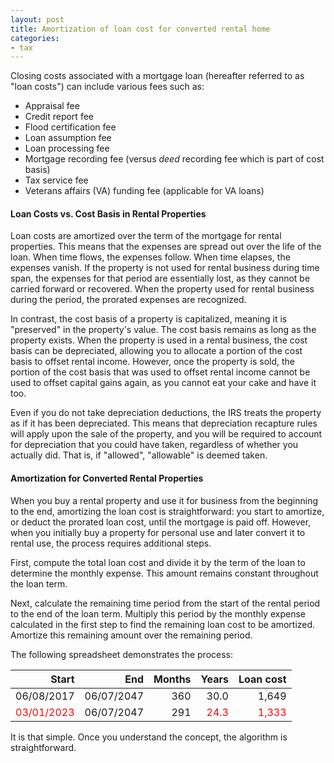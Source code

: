 ```yaml
---
layout: post
title: Amortization of loan cost for converted rental home
categories:
- tax
---
```


Closing costs associated with a mortgage loan (hereafter referred to as "loan costs") can include various fees such as:

- Appraisal fee
- Credit report fee
- Flood certification fee
- Loan assumption fee
- Loan processing fee
- Mortgage recording fee (versus *deed* recording fee which is part of cost basis) 
- Tax service fee
- Veterans affairs (VA) funding fee (applicable for VA loans)

#### Loan Costs vs. Cost Basis in Rental Properties

Loan costs are amortized over the term of the mortgage for rental properties.
This means that the expenses are spread out over the life of the loan. When time flows,
the expenses follow. When time elapses, the expenses vanish.
If the property is not used for rental business during time span, the expenses for that period are essentially
lost, as they cannot be carried forward or recovered.
When the property used for rental business during the period, the prorated expenses are recognized.

In contrast, the cost basis of a property is capitalized, meaning it is
"preserved" in the property's value. The cost basis remains as long as the
property exists. When the property is used in a rental business, the cost basis
can be depreciated, allowing you to allocate a portion of the cost basis to
offset rental income. However, once the property is sold, the portion of the
cost basis that was used to offset rental income cannot be used to offset
capital gains again, as you cannot eat your cake and have it too.

Even if you do not take depreciation deductions, the IRS treats the property as
if it has been depreciated. This means that depreciation recapture rules will apply upon the
sale of the property, and you will be required to account for depreciation that
you could have taken, regardless of whether you actually did. That is, if "allowed", "allowable" is deemed taken.

#### Amortization for Converted Rental Properties

When you buy a rental property and use it for business from the beginning to
the end, amortizing the loan cost is straightforward: you start to amortize, or
deduct the prorated loan cost, until the mortgage is paid off. However, when
you initially buy a property for personal use and later convert it to rental
use, the process requires additional steps.

First, compute the total loan cost and divide it by the term of the loan to
determine the monthly expense. This amount remains constant throughout the
loan term.

Next, calculate the remaining time period from the start of the rental period
to the end of the loan term. Multiply this period by the monthly expense
calculated in the first step to find the remaining loan cost to be amortized.
Amortize this remaining amount over the remaining period.

The following spreadsheet demonstrates the process:


| Start       | End        | Months | Years   | Loan cost       |
|------------:|-----------:|-------:|--------:|----------------:|
| 06/08/2017  | 06/07/2047 | 360 | 30.0     | 1,649           |
| <span style="color:red">03/01/2023</span>  | 06/07/2047 | 291 | <span style="color:red">24.3</span>   | <span style="color:red">1,333</span>        |

It is that simple. Once you understand the concept, the algorithm is straightforward.
